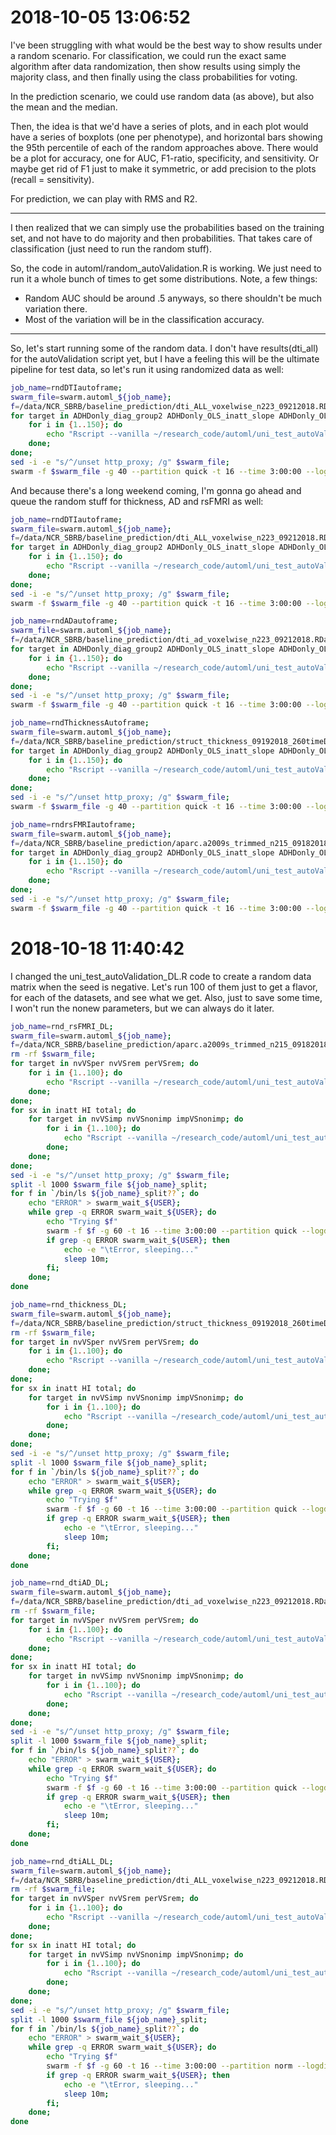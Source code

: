 # 2018-10-05 13:06:52

I've been struggling with what would be the best way to show results under a
random scenario. For classification, we could run the exact same algorithm after
data randomization, then show results using simply the majority class, and then
finally using the class probabilities for voting.

In the prediction scenario, we could use random data (as above), but also the
mean and the median.

Then, the idea is that we'd have a series of plots, and in each plot would have
a series of boxplots (one per phenotype), and horizontal bars showing the 95th
percentile of each of the random approaches above. There would be a plot for
accuracy, one for AUC, F1-ratio, specificity, and sensitivity. Or maybe get rid
of F1 just to make it symmetric, or add precision to the plots (recall = sensitivity).

For prediction, we can play with RMS and R2.

---

I then realized that we can simply use the probabilities based on the training
set, and not have to do majority and then probabilities. That takes care of
classification (just need to run the random stuff).

So, the code in automl/random_autoValidation.R is working. We just need to run
it a whole bunch of times to get some distributions. Note, a few things:

* Random AUC should be around .5 anyways, so there shouldn't be much variation there.
* Most of the variation will be in the classification accuracy.

---

So, let's start running some of the random data. I don't have results(dti_all)
for the autoValidation script yet, but I have a feeling this will be the
ultimate pipeline for test data, so let's run it using randomized data as well:

```bash
job_name=rndDTIautoframe;
swarm_file=swarm.automl_${job_name};
f=/data/NCR_SBRB/baseline_prediction/dti_ALL_voxelwise_n223_09212018.RData.gz; 
for target in ADHDonly_diag_group2 ADHDonly_OLS_inatt_slope ADHDonly_OLS_HI_slope; do
    for i in {1..150}; do
        echo "Rscript --vanilla ~/research_code/automl/uni_test_autoValidation.R $f /data/NCR_SBRB/baseline_prediction/long_clin_0918.csv ${target} /data/NCR_SBRB/baseline_prediction/rnd_models/${target} -$RANDOM" >> $swarm_file;
    done; 
done;
sed -i -e "s/^/unset http_proxy; /g" $swarm_file;
swarm -f $swarm_file -g 40 --partition quick -t 16 --time 3:00:00 --logdir trash_${job_name} --job-name ${job_name} -m R --gres=lscratch:10
```

And because there's a long weekend coming, I'm gonna go ahead and queue the random
stuff for thickness, AD and rsFMRI as well:

```bash
job_name=rndDTIautoframe;
swarm_file=swarm.automl_${job_name};
f=/data/NCR_SBRB/baseline_prediction/dti_ALL_voxelwise_n223_09212018.RData.gz; 
for target in ADHDonly_diag_group2 ADHDonly_OLS_inatt_slope ADHDonly_OLS_HI_slope; do
    for i in {1..150}; do
        echo "Rscript --vanilla ~/research_code/automl/uni_test_autoValidation.R $f /data/NCR_SBRB/baseline_prediction/long_clin_0918.csv ${target} /data/NCR_SBRB/baseline_prediction/rnd_models/${target} -$RANDOM" >> $swarm_file;
    done; 
done;
sed -i -e "s/^/unset http_proxy; /g" $swarm_file;
swarm -f $swarm_file -g 40 --partition quick -t 16 --time 3:00:00 --logdir trash_${job_name} --job-name ${job_name} -m R --gres=lscratch:10
```

```bash
job_name=rndADautoframe;
swarm_file=swarm.automl_${job_name};
f=/data/NCR_SBRB/baseline_prediction/dti_ad_voxelwise_n223_09212018.RData.gz; 
for target in ADHDonly_diag_group2 ADHDonly_OLS_inatt_slope ADHDonly_OLS_HI_slope; do
    for i in {1..150}; do
        echo "Rscript --vanilla ~/research_code/automl/uni_test_autoValidation.R $f /data/NCR_SBRB/baseline_prediction/long_clin_0918.csv ${target} /data/NCR_SBRB/baseline_prediction/rnd_models/${target} -$RANDOM" >> $swarm_file;
    done; 
done;
sed -i -e "s/^/unset http_proxy; /g" $swarm_file;
swarm -f $swarm_file -g 40 --partition quick -t 16 --time 3:00:00 --logdir trash_${job_name} --job-name ${job_name} -m R --gres=lscratch:10
```

```bash
job_name=rndThicknessAutoframe;
swarm_file=swarm.automl_${job_name};
f=/data/NCR_SBRB/baseline_prediction/struct_thickness_09192018_260timeDiff12mo.RData.gz; 
for target in ADHDonly_diag_group2 ADHDonly_OLS_inatt_slope ADHDonly_OLS_HI_slope; do
    for i in {1..150}; do
        echo "Rscript --vanilla ~/research_code/automl/uni_test_autoValidation.R $f /data/NCR_SBRB/baseline_prediction/long_clin_0918.csv ${target} /data/NCR_SBRB/baseline_prediction/rnd_models/${target} -$RANDOM" >> $swarm_file;
    done; 
done;
sed -i -e "s/^/unset http_proxy; /g" $swarm_file;
swarm -f $swarm_file -g 40 --partition quick -t 16 --time 3:00:00 --logdir trash_${job_name} --job-name ${job_name} -m R --gres=lscratch:10
```

```bash
job_name=rndrsFMRIautoframe;
swarm_file=swarm.automl_${job_name};
f=/data/NCR_SBRB/baseline_prediction/aparc.a2009s_trimmed_n215_09182018.RData.gz; 
for target in ADHDonly_diag_group2 ADHDonly_OLS_inatt_slope ADHDonly_OLS_HI_slope; do
    for i in {1..150}; do
        echo "Rscript --vanilla ~/research_code/automl/uni_test_autoValidation.R $f /data/NCR_SBRB/baseline_prediction/long_clin_0918.csv ${target} /data/NCR_SBRB/baseline_prediction/rnd_models/${target} -$RANDOM" >> $swarm_file;
    done; 
done;
sed -i -e "s/^/unset http_proxy; /g" $swarm_file;
swarm -f $swarm_file -g 40 --partition quick -t 16 --time 3:00:00 --logdir trash_${job_name} --job-name ${job_name} -m R --gres=lscratch:10
```

# 2018-10-18 11:40:42

I changed the uni_test_autoValidation_DL.R code to create a random data matrix
when the seed is negative. Let's run 100 of them just to get a flavor, for each
of the datasets, and see what we get. Also, just to save some time, I won't run
the nonew parameters, but we can always do it later.

```bash
job_name=rnd_rsFMRI_DL;
swarm_file=swarm.automl_${job_name};
f=/data/NCR_SBRB/baseline_prediction/aparc.a2009s_trimmed_n215_09182018.RData.gz;
rm -rf $swarm_file;
for target in nvVSper nvVSrem perVSrem; do
    for i in {1..100}; do
        echo "Rscript --vanilla ~/research_code/automl/uni_test_autoValidation_DL.R $f /data/NCR_SBRB/baseline_prediction/long_clin_0918.csv ${target} /data/NCR_SBRB/baseline_prediction/models_test_DL/${USER} $RANDOM" >> $swarm_file;
    done; 
done;
for sx in inatt HI total; do
    for target in nvVSimp nvVSnonimp impVSnonimp; do
        for i in {1..100}; do
            echo "Rscript --vanilla ~/research_code/automl/uni_test_autoValidation_DL.R $f /data/NCR_SBRB/baseline_prediction/long_clin_0918.csv groupOLS_${sx}_slope_${target} /data/NCR_SBRB/baseline_prediction/models_test_DL/${USER} $RANDOM" >> $swarm_file;
        done; 
    done;
done;
sed -i -e "s/^/unset http_proxy; /g" $swarm_file;
split -l 1000 $swarm_file ${job_name}_split;
for f in `/bin/ls ${job_name}_split??`; do
    echo "ERROR" > swarm_wait_${USER};
    while grep -q ERROR swarm_wait_${USER}; do
        echo "Trying $f"
        swarm -f $f -g 60 -t 16 --time 3:00:00 --partition quick --logdir trash_${job_name} --job-name ${job_name} -m R --gres=lscratch:10 2> swarm_wait_${USER};
        if grep -q ERROR swarm_wait_${USER}; then
            echo -e "\tError, sleeping..."
            sleep 10m;
        fi;
    done;
done
```

```bash
job_name=rnd_thickness_DL;
swarm_file=swarm.automl_${job_name};
f=/data/NCR_SBRB/baseline_prediction/struct_thickness_09192018_260timeDiff12mo.RData.gz;
rm -rf $swarm_file;
for target in nvVSper nvVSrem perVSrem; do
    for i in {1..100}; do
        echo "Rscript --vanilla ~/research_code/automl/uni_test_autoValidation_DL.R $f /data/NCR_SBRB/baseline_prediction/long_clin_0918.csv ${target} /data/NCR_SBRB/baseline_prediction/models_test_DL/${USER} $RANDOM" >> $swarm_file;
    done; 
done;
for sx in inatt HI total; do
    for target in nvVSimp nvVSnonimp impVSnonimp; do
        for i in {1..100}; do
            echo "Rscript --vanilla ~/research_code/automl/uni_test_autoValidation_DL.R $f /data/NCR_SBRB/baseline_prediction/long_clin_0918.csv groupOLS_${sx}_slope_${target} /data/NCR_SBRB/baseline_prediction/models_test_DL/${USER} $RANDOM" >> $swarm_file;
        done; 
    done;
done;
sed -i -e "s/^/unset http_proxy; /g" $swarm_file;
split -l 1000 $swarm_file ${job_name}_split;
for f in `/bin/ls ${job_name}_split??`; do
    echo "ERROR" > swarm_wait_${USER};
    while grep -q ERROR swarm_wait_${USER}; do
        echo "Trying $f"
        swarm -f $f -g 60 -t 16 --time 3:00:00 --partition quick --logdir trash_${job_name} --job-name ${job_name} -m R --gres=lscratch:10 2> swarm_wait_${USER};
        if grep -q ERROR swarm_wait_${USER}; then
            echo -e "\tError, sleeping..."
            sleep 10m;
        fi;
    done;
done
```

```bash
job_name=rnd_dtiAD_DL;
swarm_file=swarm.automl_${job_name};
f=/data/NCR_SBRB/baseline_prediction/dti_ad_voxelwise_n223_09212018.RData.gz;
rm -rf $swarm_file;
for target in nvVSper nvVSrem perVSrem; do
    for i in {1..100}; do
        echo "Rscript --vanilla ~/research_code/automl/uni_test_autoValidation_DL.R $f /data/NCR_SBRB/baseline_prediction/long_clin_0918.csv ${target} /data/NCR_SBRB/baseline_prediction/models_test_DL/${USER} $RANDOM" >> $swarm_file;
    done; 
done;
for sx in inatt HI total; do
    for target in nvVSimp nvVSnonimp impVSnonimp; do
        for i in {1..100}; do
            echo "Rscript --vanilla ~/research_code/automl/uni_test_autoValidation_DL.R $f /data/NCR_SBRB/baseline_prediction/long_clin_0918.csv groupOLS_${sx}_slope_${target} /data/NCR_SBRB/baseline_prediction/models_test_DL/${USER} $RANDOM" >> $swarm_file;
        done; 
    done;
done;
sed -i -e "s/^/unset http_proxy; /g" $swarm_file;
split -l 1000 $swarm_file ${job_name}_split;
for f in `/bin/ls ${job_name}_split??`; do
    echo "ERROR" > swarm_wait_${USER};
    while grep -q ERROR swarm_wait_${USER}; do
        echo "Trying $f"
        swarm -f $f -g 60 -t 16 --time 3:00:00 --partition quick --logdir trash_${job_name} --job-name ${job_name} -m R --gres=lscratch:10 2> swarm_wait_${USER};
        if grep -q ERROR swarm_wait_${USER}; then
            echo -e "\tError, sleeping..."
            sleep 10m;
        fi;
    done;
done
```

```bash
job_name=rnd_dtiALL_DL;
swarm_file=swarm.automl_${job_name};
f=/data/NCR_SBRB/baseline_prediction/dti_ALL_voxelwise_n223_09212018.RData.gz;
rm -rf $swarm_file;
for target in nvVSper nvVSrem perVSrem; do
    for i in {1..100}; do
        echo "Rscript --vanilla ~/research_code/automl/uni_test_autoValidation_DL.R $f /data/NCR_SBRB/baseline_prediction/long_clin_0918.csv ${target} /data/NCR_SBRB/baseline_prediction/models_test_DL/${USER} $RANDOM" >> $swarm_file;
    done; 
done;
for sx in inatt HI total; do
    for target in nvVSimp nvVSnonimp impVSnonimp; do
        for i in {1..100}; do
            echo "Rscript --vanilla ~/research_code/automl/uni_test_autoValidation_DL.R $f /data/NCR_SBRB/baseline_prediction/long_clin_0918.csv groupOLS_${sx}_slope_${target} /data/NCR_SBRB/baseline_prediction/models_test_DL/${USER} $RANDOM" >> $swarm_file;
        done; 
    done;
done;
sed -i -e "s/^/unset http_proxy; /g" $swarm_file;
split -l 1000 $swarm_file ${job_name}_split;
for f in `/bin/ls ${job_name}_split??`; do
    echo "ERROR" > swarm_wait_${USER};
    while grep -q ERROR swarm_wait_${USER}; do
        echo "Trying $f"
        swarm -f $f -g 60 -t 16 --time 3:00:00 --partition norm --logdir trash_${job_name} --job-name ${job_name} -m R --gres=lscratch:10 2> swarm_wait_${USER};
        if grep -q ERROR swarm_wait_${USER}; then
            echo -e "\tError, sleeping..."
            sleep 10m;
        fi;
    done;
done
```